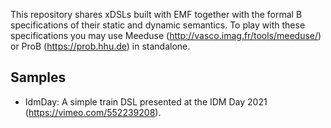 This repository shares xDSLs built with EMF together with the formal B specifications of their static and dynamic semantics. To play with these specifications you may use Meeduse (http://vasco.imag.fr/tools/meeduse/) or ProB (https://prob.hhu.de) in standalone.

## Samples
* IdmDay: A simple train DSL presented at the IDM Day 2021 (https://vimeo.com/552239208).
